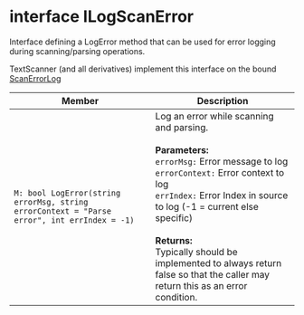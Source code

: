 # interface ILogScanError

Interface defining a LogError method that can be used for error logging during scanning/parsing operations.

TextScanner (and all derivatives) implement this interface on the bound [ScanErrorLog](Docs/ScanErrorLog.md)


|Member|Description|
|----|------|
|`M: bool LogError(string errorMsg, string errorContext = "Parse error", int errIndex = -1)`|Log an error while scanning and parsing.<br/><br/>**Parameters:**<br/><code>errorMsg:</code> Error message to log<br/><code>errorContext:</code> Error context to log<br/><code>errIndex:</code> Error Index in source to log (-1 = current else specific)<br/><br/>**Returns:**<br/>Typically should be implemented to always return false so that the caller may return this as an error condition.<br/>|
